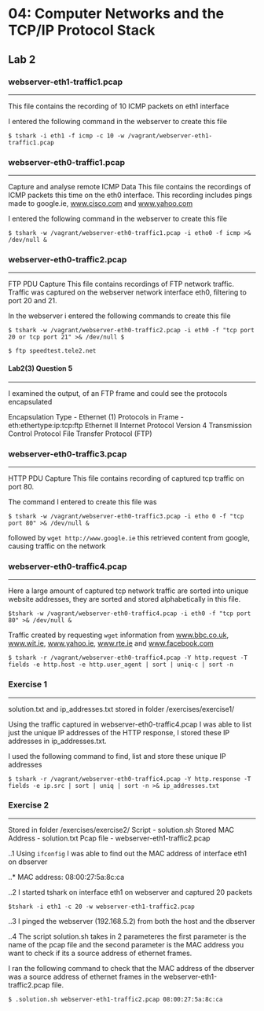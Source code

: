 # 04: Computer Networks and the TCP/IP Protocol Stack

## Lab 2

### webserver-eth1-traffic1.pcap
---------------------------------
This file contains the recording of 10 ICMP packets on eth1 interface

I entered the following command in the webserver to create this file

```$ tshark -i eth1 -f icmp -c 10 -w /vagrant/webserver-eth1-traffic1.pcap ```
 
### webserver-eth0-traffic1.pcap
---------------------------------
Capture and analyse remote ICMP Data
This file contains the recordings of ICMP packets this time on the eth0
interface. This recording includes pings made to google.ie, www.cisco.com
and www.yahoo.com

I entered the following command in the webserver to create this file

```$ tshark -w /vagrant/webserver-eth0-traffic1.pcap -i etho0 -f icmp >& /dev/null &```

### webserver-eth0-traffic2.pcap
---------------------------------
FTP PDU Capture
This file contains recordings of FTP network traffic. Traffic was captured 
on the webserver network interface eth0, filtering to port 20 and 21.

In the webserver i entered the following commands to create this file 

```$ tshark -w /vagrant/webserver-eth0-traffic2.pcap -i eth0 -f "tcp port 20 or tcp port 21" >& /dev/null $```

```$ ftp speedtest.tele2.net```
 
#### Lab2(3) Question 5
------------------------
I examined the output, of an FTP frame and could see the protocols encapsulated

Encapsulation Type - Ethernet (1)
Protocols in Frame - eth:ethertype:ip:tcp:ftp
Ethernet II
Internet Protocol Version 4
Transmission Control Protocol
File Transfer Protocol (FTP)  

### webserver-eth0-traffic3.pcap
----------------------------------
HTTP PDU Capture
This file contains recording of captured tcp traffic on port 80. 

The command I entered to create this file was

```$ tshark -w /vagrant/webserver-eth0-traffic3.pcap -i etho 0 -f "tcp port 80" >& /dev/null &```

followed by `wget http://www.google.ie` this retrieved content from google, causing traffic on the network

### webserver-eth0-traffic4.pcap
----------------------------------
Here a large amount of captured tcp network traffic are sorted into unique website addresses, 
they are sorted and stored alphabetically in this file.

```$tshark -w /vagrant/webserver-eth0-traffic4.pcap -i eth0 -f "tcp port 80" >& /dev/null &```

Traffic created by requesting `wget` information from www.bbc.co.uk, www.wit.ie, www.yahoo.ie, www.rte.ie and www.facebook.com

```$ tshark -r /vagrant/webserver-eth0-traffic4.pcap -Y http.request -T fields -e http.host -e http.user_agent | sort | uniq-c | sort -n```

### Exercise 1
-------------------
solution.txt and ip_addresses.txt stored in folder /exercises/exercise1/

Using the traffic captured in webserver-eth0-traffic4.pcap I was able to list just the unique IP addresses of the HTTP response, 
I stored these IP addresses in ip_addresses.txt.

I used the following command to find, list and store these unique IP addresses

```$ tshark -r /vagrant/webserver-eth0-traffic4.pcap -Y http.response -T fields -e ip.src | sort | uniq | sort -n >& ip_addresses.txt```


### Exercise 2
-------------------
Stored in folder /exercises/exercise2/
Script - solution.sh
Stored MAC Address - solution.txt
Pcap file - webserver-eth1-traffic2.pcap

..1 Using `ifconfig` I was able to find out the MAC address of interface eth1 on dbserver

..* MAC address: 08:00:27:5a:8c:ca

..2 I started tshark on interface eth1 on webserver and captured 20 packets

```$tshark -i eth1 -c 20 -w webserver-eth1-traffic2.pcap``` 

..3 I pinged the webserver (192.168.5.2) from both the host and the dbserver

..4 The script solution.sh takes in 2 parameteres the first parameter is the name of the pcap 
file and the second parameter is the MAC address you want to check if its a source address of 
ethernet frames. 

I ran the following command to check that the MAC address of the dbserver was a source address 
of ethernet frames in the webserver-eth1-traffic2.pcap file.
 
```$ .solution.sh webserver-eth1-traffic2.pcap 08:00:27:5a:8c:ca```
